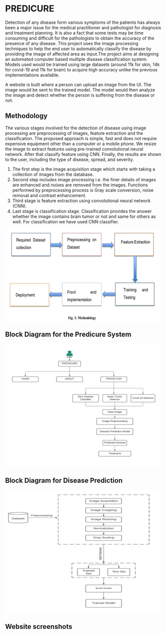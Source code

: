 # PREDICURE
Detection of any disease form various symptoms of the patients has always been a major issue 
for the medical practitioner and pathologist for diagnosis and treatment planning. It is also a 
fact that some tests may be time consuming and difficult for the pathologists to obtain the 
accuracy of the presence of any disease. This project uses the image processing techniques to 
help the end user to automatically classify the disease by providing the image of affected area 
as input.The project aims at designing an automated computer based multiple disease classification 
system. Models used would be trained using large datasets (around 11k for skin, 14k for covid-19 and
11k for brain) to acquire high accuracy unlike the previous implementations available.

A website is built where a person can upload an image from the UI. The image would 
be sent to the trained model. The model would then analyze the image and detect whether the 
person is suffering from the disease or not.

## Methodology
The various stages involved for the detection of disease using image processing are 
preprocessing of images, feature extraction and the classification. The proposed approach is 
simple, fast and does not require expensive equipment other than a computer or a mobile phone. 
We resize the image to extract features using pre-trained convolutional neural network. After 
that classify feature using CNN. Finally, the results are shown to the user, including the type 
of disease, spread, and severity. 
1. The first step is the image acquisition stage which starts with taking a collection of images 
from the database.
2. Second step includes image processing i.e. the finer details of images are enhanced and 
noises are removed from the images. Functions performed by preprocessing process is Gray 
scale conversion, noise removal and contrast enhancement. 
3. Third stage is feature extraction using convolutional neural network (CNN). 
4. Last stage is classification stage. Classification provides the answer whether the image 
contains brain tumor or not and same for others as well. For classification we have used CNN 
classifier.

<img align="center" height="300" width="500" alt="GIF" src="https://github.com/kashishmehra/PREDICURE/blob/main/methodology%20flowchart.jpeg?raw=true" />

## Block Diagram for the Predicure System

<img align="center" height="400" width="500" alt="GIF" src="https://github.com/kashishmehra/PREDICURE/blob/main/blockdiagram%20for%20prediure.jpeg?raw=true" />

## Block Diagram for Disease Prediction

<img align="center" height="400" width="500" alt="GIF" src="https://github.com/kashishmehra/PREDICURE/blob/main/block%20diagram%20for%20prediction%20of%20disease.jpeg?raw=true" />

## Website screenshots

